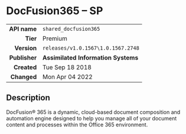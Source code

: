 # DocFusion365 – SP
| | |
|-:|-|
|**API name**|`shared_docfusion365`|
|**Tier**|Premium|
|**Version**|`releases/v1.0.1567\1.0.1567.2748`|
|**Publisher**|**Assimilated Information Systems**|
|**Created**|Tue Sep 18 2018|
|**Changed**|Mon Apr 04 2022|

## Description
DocFusion® 365 is a dynamic, cloud-based document composition and automation engine designed to help you manage all of your document content and processes within the Office 365 environment.

